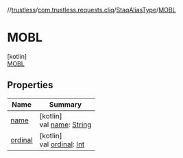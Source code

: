 //[trustless](../../../../index.md)/[com.trustless.requests.cliq](../../index.md)/[StaqAliasType](../index.md)/[MOBL](index.md)

# MOBL

[kotlin]\
[MOBL](index.md)

## Properties

| Name | Summary |
|---|---|
| [name](../../../com.trustless.requests.kyc.retrieveSteps/-input-k-y-c-type/-d-o-c-u-m-e-n-t/index.md#-372974862%2FProperties%2F-1818097539) | [kotlin]<br>val [name](../../../com.trustless.requests.kyc.retrieveSteps/-input-k-y-c-type/-d-o-c-u-m-e-n-t/index.md#-372974862%2FProperties%2F-1818097539): [String](https://kotlinlang.org/api/latest/jvm/stdlib/kotlin/-string/index.html) |
| [ordinal](../../../com.trustless.requests.kyc.retrieveSteps/-input-k-y-c-type/-d-o-c-u-m-e-n-t/index.md#-739389684%2FProperties%2F-1818097539) | [kotlin]<br>val [ordinal](../../../com.trustless.requests.kyc.retrieveSteps/-input-k-y-c-type/-d-o-c-u-m-e-n-t/index.md#-739389684%2FProperties%2F-1818097539): [Int](https://kotlinlang.org/api/latest/jvm/stdlib/kotlin/-int/index.html) |
